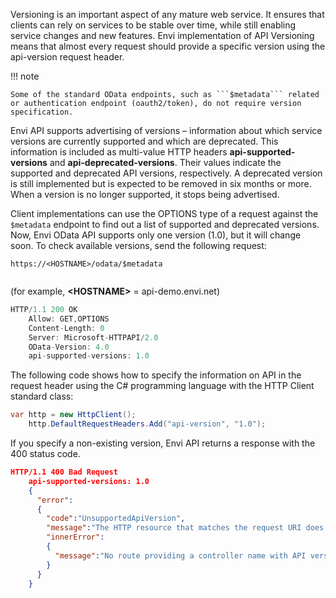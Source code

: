 Versioning is an important aspect of any mature web service. It ensures that clients can rely on services to be stable over time, while still enabling service changes and new features. Envi implementation of API Versioning means that almost every request should provide a specific version using the api-version request header.

!!! note 

    Some of the standard OData endpoints, such as ```$metadata``` related or authentication endpoint (oauth2/token), do not require version specification.
    

Envi API supports advertising of versions – information about which service versions are currently supported and which are deprecated. This information is included as multi-value HTTP headers **api-supported-versions** and **api-deprecated-versions**. Their values indicate the supported and deprecated API versions, respectively. A deprecated version is still implemented but is expected to be removed in six months or more. When a version is no longer supported, it stops being advertised.

Client implementations can use the OPTIONS type of a request against the ```$metadata``` endpoint to find out a list of supported and deprecated versions. Now, Envi OData API supports only one version (1.0), but it will change soon. To check available versions, send the following request:


``` title="Request Example"
https://<HOSTNAME>/odata/$metadata
    
```
(for example, **&lt;HOSTNAME&gt;** = api-demo.envi.net)

``` cs title="Response Example"
HTTP/1.1 200 OK
    Allow: GET,OPTIONS
    Content-Length: 0
    Server: Microsoft-HTTPAPI/2.0
    OData-Version: 4.0
    api-supported-versions: 1.0

```

The following code shows how to specify the information on API in the request header using the C# programming language with the HTTP Client standard class:

``` cs title="Request Example"
var http = new HttpClient();
    http.DefaultRequestHeaders.Add("api-version", "1.0");

```

If you specify a non-existing version, Envi API returns a response with the 400 status code.

``` json title="Response Example"
HTTP/1.1 400 Bad Request
    api-supported-versions: 1.0
    {
      "error":
      {
        "code":"UnsupportedApiVersion",
        "message":"The HTTP resource that matches the request URI does not support the API version '1.1'.",
        "innerError":
        {
          "message":"No route providing a controller name with API version '1.1' was found to match request URI."
        }
      }
    }

```